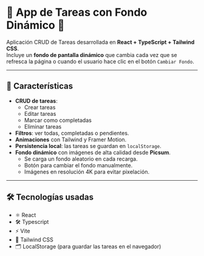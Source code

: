 # 📝 App de Tareas con Fondo Dinámico 🌄

Aplicación CRUD de Tareas desarrollada en **React + TypeScript + Tailwind CSS**.  
Incluye un **fondo de pantalla dinámico** que cambia cada vez que se refresca la página o cuando el usuario hace clic en el botón `Cambiar Fondo`.

---

## 🚀 Características

- **CRUD de tareas**:
  - Crear tareas
  - Editar tareas
  - Marcar como completadas
  - Eliminar tareas
- **Filtros**: ver todas, completadas o pendientes.
- **Animaciones** con Tailwind y Framer Motion.
- **Persistencia local**: las tareas se guardan en `localStorage`.
- **Fondo dinámico** con imágenes de alta calidad desde **Picsum**.
  - Se carga un fondo aleatorio en cada recarga.
  - Botón para cambiar el fondo manualmente.
  - Imágenes en resolución 4K para evitar pixelación.

---

## 🛠️ Tecnologías usadas
- ⚛️ React
- 🛠 Typescript
- ⚡ Vite
- 🎨 Tailwind CSS
- 🗂️ LocalStorage (para guardar las tareas en el navegador)


